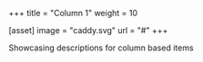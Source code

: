 +++
title = "Column 1"
weight = 10

[asset]
  image = "caddy.svg"
  url = "#"
+++

Showcasing descriptions for column based items
